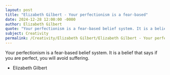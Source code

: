 ```yaml
---
layout: post
title: "Elizabeth Gilbert - Your perfectionism is a fear-based"
date: 2024-12-28 12:00:00 -0000
author: Elizabeth Gilbert
quote: "Your perfectionism is a fear-based belief system. It is a belief that says if you are perfect, you will avoid suffering."
subject: Creativity
permalink: /Creativity/Elizabeth Gilbert/Elizabeth Gilbert - Your perfectionism is a fear-based
---
```


Your perfectionism is a fear-based belief system. It is a belief that says if you are perfect, you will avoid suffering.

- Elizabeth Gilbert

